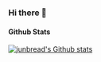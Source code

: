 ### Hi there 👋

#### Github Stats

[![junbread's Github stats](https://github-readme-stats.vercel.app/api?username=pleiadex)](https://github.com/anuraghazra/github-readme-stats)

<!--
**pleiadex/pleiadex** is a ✨ _special_ ✨ repository because its `README.md` (this file) appears on your GitHub profile.

Here are some ideas to get you started:

- 🔭 I’m currently working on ...
- 🌱 I’m currently learning ...
- 👯 I’m looking to collaborate on ...
- 🤔 I’m looking for help with ...
- 💬 Ask me about ...
- 📫 How to reach me: ...
- 😄 Pronouns: ...
- ⚡ Fun fact: ...
-->
